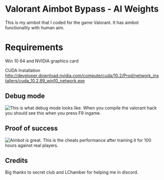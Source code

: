 ﻿# Valorant Aimbot Bypass - AI Weights

This is my aimbot that I coded for the game Valorant. It has aimbot functionality with human aim.
# Requirements

Win 10 64 and NVIDIA graphics card

CUDA Installation
http://developer.download.nvidia.com/compute/cuda/10.2/Prod/network_installers/cuda_10.2.89_win10_network.exe

## Debug mode
![This is what debug mode looks like.](https://i.imgur.com/KExBtq5.png)
When you compile the valorant hack you should see this when you press F9 ingame. 
## Proof of success

![Aimbot is great.](https://i.imgur.com/zUzFo3S.png)
This is the cheats performance after training it for 100 hours against real players.
## Credits

Big thanks to secret club and LChamber for helping me in discord.

